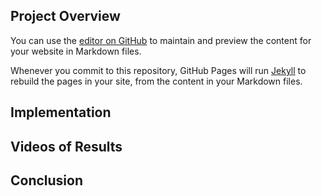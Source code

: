 ## Project Overview

You can use the [editor on GitHub](https://github.com/warrendeng/106bfinalwebsite/edit/master/index.md) to maintain and preview the content for your website in Markdown files.

Whenever you commit to this repository, GitHub Pages will run [Jekyll](https://jekyllrb.com/) to rebuild the pages in your site, from the content in your Markdown files.

## Implementation

## Videos of Results
## Conclusion


